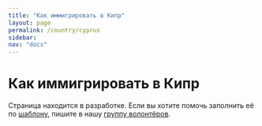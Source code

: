 ```yaml
---
title: "Как иммигрировать в Кипр"
layout: page
permalink: /country/cyprus
sidebar:
nav: "docs"
---
```


# Как иммигрировать в Кипр

Страница находится в разработке. Если вы хотите помочь заполнить её по [шаблону](/template), пишите в нашу [группу волонтёров](https://t.me/+FHi3FnJaoWJkMDAx).
